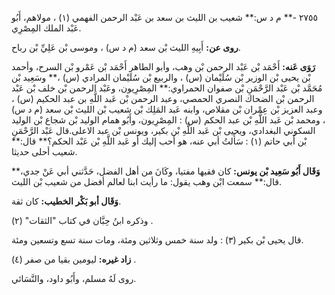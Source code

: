 ٢٧٥٥ -** م د س:** شعيب بن الليث بن سعد بن عَبْد الرحمن الفهمي (١) ، مولاهم، أَبُو عَبْد الملك المِصْرِي.

**روى عن:** أَبِيهِ الليث بْن سعد (م د س) ، وموسى بْن عَلِيِّ بْن رباح.

**رَوَى عَنه:** أَحْمَد بْن عَبْد الرحمن بْن وهب، وأبو الطاهر أَحْمَد بْن عَمْرو بْن السرح، وأحمد بْن يحيى بْن الوزير بْن سُلَيْمان (س) ، والربيع بْن سُلَيْمان المرادي (س) ،** وسَعِيد بْن مُحَمَّد بْن عَبْد الرَّحْمَنِ بْن صفوان الحمراوي:** المِصْرِيون، وعَبْد الرحمن بْن خلف بْن عَبْد الرحمن بْن الضحاك النصري الحمصي، وعبد الرحمن بْن عَبد اللَّهِ بن عبد الحكيم (س) ، وعبد العزيز بْن عِمْران بْن مقلاص، وابنه عَبد المَلِك بْن شعيب بْن الليث بْن سعد (م د س) ، ومحمد بْن عَبد اللَّهِ بْن عبد الحكم (س) : المِصْرِيون، وأَبُو همام الوليد بْن شجاع بْن الوليد السكوني البغدادي، ويحيى بْن عَبد اللَّهِ بْن بكير، ويونس بْن عبد الاعلى.قال عَبْد الرَّحْمَنِ بْن أَبي حاتم (١) : سَأَلتُ أبي عنه، هو أحب إليك أو عَبد اللَّهِ بْن عَبْد الحكم؟** قال:** شعيب أحلى حديثا.

**وَقَال أَبُو سَعِيد بْن يونس:** كان فقيها مفتيا، وكَانَ من أهل الفضل، حَدَّثني أبي عَنْ جدي،** قال:** سمعت ابْن وهب يقول: ما رأيت ابنا لعالم أفضل من شعيب بْن الليث.

**وَقَال أبو بَكْر الخطيب:** كان ثقة.

وذكره ابنُ حِبَّان في كتاب "الثقات" (٢) .

قال يحيى بْن بكير (٣) : ولد سنة خمس وثلاثين ومئة، ومات سنة تسع وتسعين ومئة.

**زاد غيره:** ليومين بقيا من صفر (٤) .

روى لَهُ مسلم، وأَبُو داود، والنَّسَائي.
